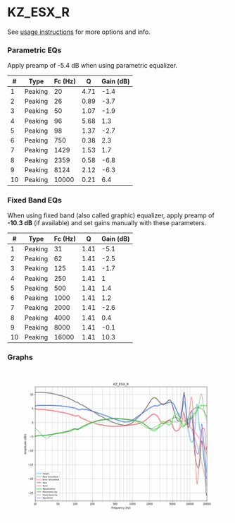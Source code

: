 # KZ_ESX_R
See [usage instructions](https://github.com/jaakkopasanen/AutoEq#usage) for more options and info.

### Parametric EQs
Apply preamp of -5.4 dB when using parametric equalizer.

|   # | Type    |   Fc (Hz) |    Q |   Gain (dB) |
|-----|---------|-----------|------|-------------|
|   1 | Peaking |        20 | 4.71 |        -1.4 |
|   2 | Peaking |        26 | 0.89 |        -3.7 |
|   3 | Peaking |        50 | 1.07 |        -1.9 |
|   4 | Peaking |        96 | 5.68 |         1.3 |
|   5 | Peaking |        98 | 1.37 |        -2.7 |
|   6 | Peaking |       750 | 0.38 |         2.3 |
|   7 | Peaking |      1429 | 1.53 |         1.7 |
|   8 | Peaking |      2359 | 0.58 |        -6.8 |
|   9 | Peaking |      8124 | 2.12 |        -6.3 |
|  10 | Peaking |     10000 | 0.21 |         6.4 |

### Fixed Band EQs
When using fixed band (also called graphic) equalizer, apply preamp of **-10.3 dB** (if available) and set gains manually with these parameters.

|   # | Type    |   Fc (Hz) |    Q |   Gain (dB) |
|-----|---------|-----------|------|-------------|
|   1 | Peaking |        31 | 1.41 |        -5.1 |
|   2 | Peaking |        62 | 1.41 |        -2.5 |
|   3 | Peaking |       125 | 1.41 |        -1.7 |
|   4 | Peaking |       250 | 1.41 |         1   |
|   5 | Peaking |       500 | 1.41 |         1.4 |
|   6 | Peaking |      1000 | 1.41 |         1.2 |
|   7 | Peaking |      2000 | 1.41 |        -2.6 |
|   8 | Peaking |      4000 | 1.41 |         0.4 |
|   9 | Peaking |      8000 | 1.41 |        -0.1 |
|  10 | Peaking |     16000 | 1.41 |        10.3 |

### Graphs
![](./KZ_ESX_R.png)
